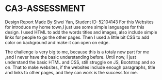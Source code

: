 # CA3-ASSESSMENT
Design Report
Made By Siwei Yan, Student ID: 52104143
 For this Websites for introduce my home town,I just use some simple languages for this design.
 I used HTML to add the words titles and images, also include simple links for people to go the other pages.
 Then I used a little bit CSS to add color on background and make it can open on edge.

 The challenge is very big to me, because this is a totaly new part for me ,and I never have the basic understanding before.
 Until now, I just understand the basic HTML and CSS, still struggle on JS, Bootstrap and so on. That to make websites, if the websites 
 include enough paragraphs, title and links to other pages, and they can work is the success for me.
